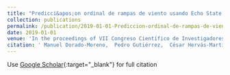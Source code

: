 ```yaml
---
title: "Predicci&apos;on ordinal de rampas de viento usando Echo State Networks de complejidad reducida"
collection: publications
permalink: /publication/2019-01-01-Prediccion-ordinal-de-rampas-de-viento-usando-Echo-State-Networks-de-complejidad-reducida
date: 2019-01-01
venue: 'In the proceedings of VII Congreso Cientı́fico de Investigadores en Formaci&apos;on'
citation: ' Manuel Dorado-Moreno,  Pedro Gutiérrez,  César Hervás-Martínez, &quot;Predicci   apos;on ordinal de rampas de viento usando Echo State Networks de complejidad reducida.&quot; In the proceedings of VII Congreso Cientı́fico de Investigadores en Formaci   apos;on, 2019.'
---
```

Use [Google Scholar](https://scholar.google.com/scholar?q=Predicci&#x27;on+ordinal+de+rampas+de+viento+usando+Echo+State+Networks+de+complejidad+reducida){:target="_blank"} for full citation